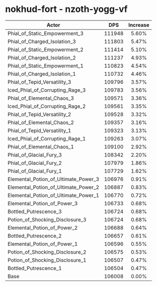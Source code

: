 # nokhud-fort - nzoth-yogg-vf
| Actor | DPS | Increase |
|---|:---:|:---:|
|Phial_of_Static_Empowerment_3|111948|5.60%|
|Phial_of_Charged_Isolation_3|111803|5.47%|
|Phial_of_Static_Empowerment_2|111414|5.10%|
|Phial_of_Charged_Isolation_2|111237|4.93%|
|Phial_of_Static_Empowerment_1|110823|4.54%|
|Phial_of_Charged_Isolation_1|110732|4.46%|
|Phial_of_Tepid_Versatility_3|109796|3.57%|
|Iced_Phial_of_Corrupting_Rage_3|109783|3.56%|
|Phial_of_Elemental_Chaos_3|109571|3.36%|
|Iced_Phial_of_Corrupting_Rage_2|109561|3.35%|
|Phial_of_Tepid_Versatility_2|109528|3.32%|
|Phial_of_Elemental_Chaos_2|109357|3.16%|
|Phial_of_Tepid_Versatility_1|109323|3.13%|
|Iced_Phial_of_Corrupting_Rage_1|109263|3.07%|
|Phial_of_Elemental_Chaos_1|109100|2.92%|
|Phial_of_Glacial_Fury_3|108342|2.20%|
|Phial_of_Glacial_Fury_2|107979|1.86%|
|Phial_of_Glacial_Fury_1|107729|1.62%|
|Elemental_Potion_of_Ultimate_Power_3|106976|0.91%|
|Elemental_Potion_of_Ultimate_Power_2|106887|0.83%|
|Elemental_Potion_of_Ultimate_Power_1|106770|0.72%|
|Elemental_Potion_of_Power_3|106733|0.68%|
|Bottled_Putrescence_3|106724|0.68%|
|Potion_of_Shocking_Disclosure_3|106724|0.68%|
|Elemental_Potion_of_Power_2|106688|0.64%|
|Bottled_Putrescence_2|106657|0.61%|
|Elemental_Potion_of_Power_1|106596|0.55%|
|Potion_of_Shocking_Disclosure_2|106575|0.53%|
|Potion_of_Shocking_Disclosure_1|106507|0.47%|
|Bottled_Putrescence_1|106504|0.47%|
|Base|106008|0.00%|
